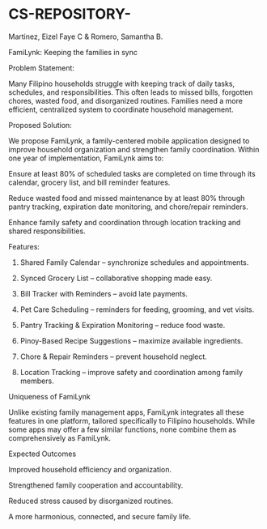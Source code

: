 # CS-REPOSITORY-
Martinez, Eizel Faye C & Romero, Samantha B.


FamiLynk: Keeping the families in sync 

Problem Statement:

Many Filipino households struggle with keeping track of daily tasks, schedules, and responsibilities. This often leads to missed bills, forgotten chores, wasted food, and disorganized routines. Families need a more efficient, centralized system to coordinate household management.

Proposed Solution:

We propose FamiLynk, a family-centered mobile application designed to improve household organization and strengthen family coordination. Within one year of implementation, FamiLynk aims to:

Ensure at least 80% of scheduled tasks are completed on time through its calendar, grocery list, and bill reminder features.

Reduce wasted food and missed maintenance by at least 80% through pantry tracking, expiration date monitoring, and chore/repair reminders.

Enhance family safety and coordination through location tracking and shared responsibilities.


 Features:

1. Shared Family Calendar – synchronize schedules and appointments.


2. Synced Grocery List – collaborative shopping made easy.


3. Bill Tracker with Reminders – avoid late payments.


4. Pet Care Scheduling – reminders for feeding, grooming, and vet visits.


5. Pantry Tracking & Expiration Monitoring – reduce food waste.


6. Pinoy-Based Recipe Suggestions – maximize available ingredients.


7. Chore & Repair Reminders – prevent household neglect.


8. Location Tracking – improve safety and coordination among family members.



Uniqueness of FamiLynk

Unlike existing family management apps, FamiLynk integrates all these features in one platform, tailored specifically to Filipino households. While some apps may offer a few similar functions, none combine them as comprehensively as FamiLynk.

Expected Outcomes

Improved household efficiency and organization.

Strengthened family cooperation and accountability.

Reduced stress caused by disorganized routines.

A more harmonious, connected, and secure family life.
